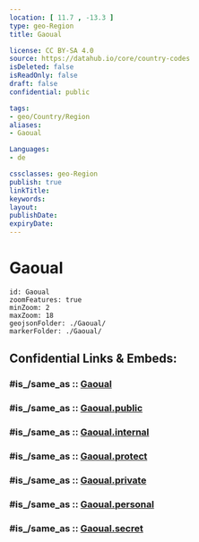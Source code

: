 ```yaml
---
location: [ 11.7 , -13.3 ] 
type: geo-Region
title: Gaoual

license: CC BY-SA 4.0
source: https://datahub.io/core/country-codes
isDeleted: false
isReadOnly: false
draft: false
confidential: public

tags:
- geo/Country/Region
aliases:
- Gaoual

Languages:
- de

cssclasses: geo-Region
publish: true
linkTitle: 
keywords: 
layout: 
publishDate: 
expiryDate: 
---
```


# Gaoual

```leaflet
id: Gaoual
zoomFeatures: true 
minZoom: 2 
maxZoom: 18
geojsonFolder: ./Gaoual/
markerFolder: ./Gaoual/
```


## Confidential Links & Embeds: 

### #is_/same_as :: [Gaoual](/_Standards/Earth/Continent/Africa/Africa~West/Guinea/Regions~Guinea/Boké-Region/counties~Boké/Gaoual.md) 

### #is_/same_as :: [Gaoual.public](/_public/Earth/Continent/Africa/Africa~West/Guinea/Regions~Guinea/Boké-Region/counties~Boké/Gaoual.public.md) 

### #is_/same_as :: [Gaoual.internal](/_internal/Earth/Continent/Africa/Africa~West/Guinea/Regions~Guinea/Boké-Region/counties~Boké/Gaoual.internal.md) 

### #is_/same_as :: [Gaoual.protect](/_protect/Earth/Continent/Africa/Africa~West/Guinea/Regions~Guinea/Boké-Region/counties~Boké/Gaoual.protect.md) 

### #is_/same_as :: [Gaoual.private](/_private/Earth/Continent/Africa/Africa~West/Guinea/Regions~Guinea/Boké-Region/counties~Boké/Gaoual.private.md) 

### #is_/same_as :: [Gaoual.personal](/_personal/Earth/Continent/Africa/Africa~West/Guinea/Regions~Guinea/Boké-Region/counties~Boké/Gaoual.personal.md) 

### #is_/same_as :: [Gaoual.secret](/_secret/Earth/Continent/Africa/Africa~West/Guinea/Regions~Guinea/Boké-Region/counties~Boké/Gaoual.secret.md)

